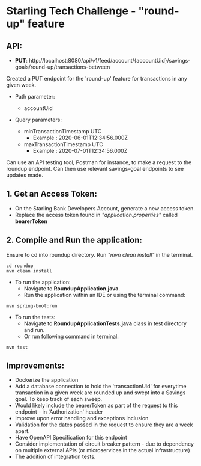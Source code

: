 # Starling Tech Challenge - "round-up" feature

## API:
* **PUT**: http://localhost:8080/api/v1/feed/account/{accountUid}/savings-goals/round-up/transactions-between

Created a PUT endpoint for the 'round-up' feature for transactions in any given week.
* Path parameter:
  - accountUid

* Query parameters:
  - minTransactionTimestamp UTC
    - Example : 2020-06-01T12:34:56.000Z
  - maxTransactionTimestamp UTC
    - Example : 2020-07-01T12:34:56.000Z

Can use an API testing tool, Postman for instance, to make a request to the roundup endpoint.
Can then use relevant savings-goal endpoints to see updates made.

## 1. Get an Access Token:
 - On the Starling Bank Developers Account, generate a new access token.
 - Replace the access token found in _"application.properties"_ called **bearerToken**

## 2. Compile and Run the application:
Ensure to cd into roundup directory.
Run _"mvn clean install"_ in the terminal.
```
cd roundup
mvn clean install
```

* To run the application:
  - Navigate to **RoundupApplication.java**.
  - Run the application within an IDE or using the terminal command:
```
mvn spring-boot:run
```

* To run the tests:
  - Navigate to  **RoundupApplicationTests.java** class in test directory and run.
  - Or run following command in terminal:
```
mvn test
```

## Improvements:
- Dockerize the application
- Add a database connection to hold the 'transactionUid' for everytime transaction in a given week are rounded up and swept into a Savings goal. To keep track of each sweep.
- Would likely include the bearerToken as part of the request to this endpoint - in 'Authorization' header
- Improve upon error handling and exceptions inclusion
- Validation for the dates passed in the request to ensure they are a week apart. 
- Have OpenAPI Specification for this endpoint
- Consider implementation of circuit breaker pattern - due to dependency on multiple external APIs (or microservices in the actual infrastructure)
- The addition of integration tests.


